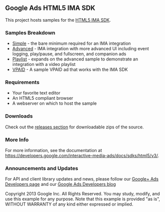 Google Ads HTML5 IMA SDK
------------------------

This project hosts samples for the [HTML5 IMA SDK](https://developers.google.com/interactive-media-ads/docs/sdks/html5/v3/).

### Samples Breakdown
  * [Simple](https://mconnor.github.io/googleads-ima-html5/simple) - the bare minimum required for an IMA integration
  * [Advanced](https://mconnor.github.io/googleads-ima-html5/advanced/) - IMA integration with more advanced UI including event logging, play/pause, and fullscreen, and companion ads
  * [Playlist](https://mconnor.github.io/googleads-ima-html5/playlist) - expands on the advanced sample to demonstrate an integration with a video playlist
  * [VPAID](https://mconnor.github.io/googleads-ima-html5/vpaid) - A sample VPAID ad that works with the IMA SDK

### Requirements
  * Your favorite text editor
  * An HTML5 compliant browser
  * A webserver on which to host the sample

### Downloads
Check out the [releases section](https://github.com/googleads/googleads-ima-html5/releases) for downloadable zips of the source.

### More Info
For more information, see the documentation at https://developers.google.com/interactive-media-ads/docs/sdks/html5/v3/.

### Announcements and Updates
For API and client library updates and news, please follow our [Google+ Ads Developers page](https://plus.google.com/+GoogleAdsDevelopers/posts) and our [Google Ads Developers blog](http://googleadsdeveloper.blogspot.com/)

Copyright 2013 Google Inc. All Rights Reserved.
You may study, modify, and use this example for any purpose.
Note that this example is provided "as is", WITHOUT WARRANTY of any kind either expressed or implied.

